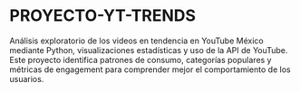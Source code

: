 # PROYECTO-YT-TRENDS
Análisis exploratorio de los videos en tendencia en YouTube México mediante Python, visualizaciones estadísticas y uso de la API de YouTube. Este proyecto identifica patrones de consumo, categorías populares y métricas de engagement para comprender mejor el comportamiento de los usuarios.
